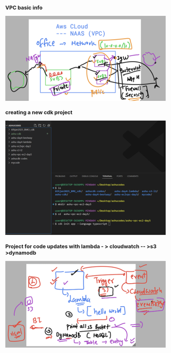 ### VPC basic info 

<img src="vpc1.png">

### creating a new cdk project 

<img src="cdk1.png">

### Project for code updates with lambda - > cloudwatch -- >s3 >dynamodb

<img src="proj1.png">

